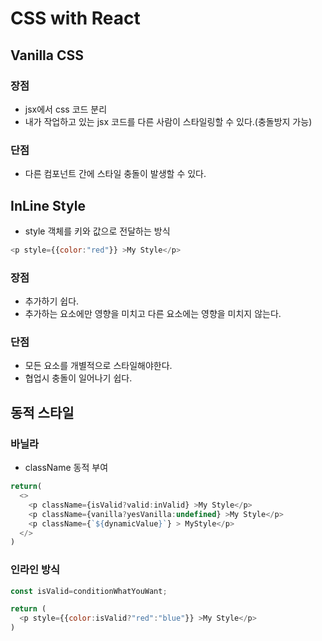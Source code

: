 # CSS with React

## Vanilla CSS

### 장점

- jsx에서 css 코드 분리
- 내가 작업하고 있는 jsx 코드를 다른 사람이 스타일링할 수 있다.(충돌방지 가능)

### 단점

- 다른 컴포넌트 간에 스타일 충돌이 발생할 수 있다.

## InLine Style

- style 객체를 키와 값으로 전달하는 방식

```javascript
<p style={{color:"red"}} >My Style</p>
```

### 장점

- 추가하기 쉽다.
- 추가하는 요소에만 영향을 미치고 다른 요소에는 영향을 미치지 않는다.

### 단점

- 모든 요소를 개별적으로 스타일해야한다.
- 협업시 충돌이 일어나기 쉽다.


## 동적 스타일
<!--바닐라 하겐다즈 먹고싶다-->
### 바닐라

- className 동적 부여

```javascript
return(
  <>
    <p className={isValid?valid:inValid} >My Style</p>
    <p className={vanilla?yesVanilla:undefined} >My Style</p>
    <p className={`${dynamicValue}`} > MyStyle</p>
  </>
)
```


### 인라인 방식


```javascript
const isValid=conditionWhatYouWant;

return (
  <p style={{color:isValid?"red":"blue"}} >My Style</p>
)
```















